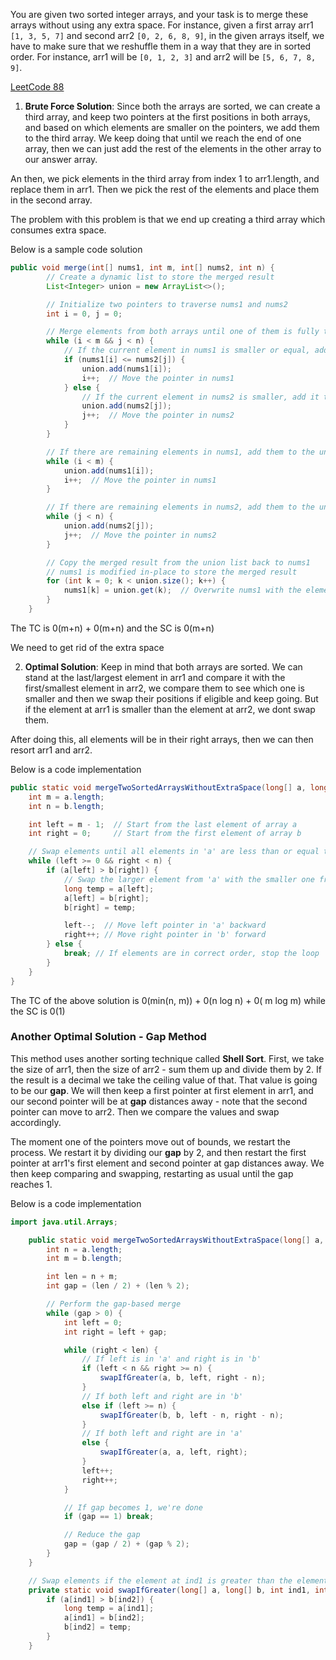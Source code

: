 You are given two sorted integer arrays, and your task is to merge these arrays without using any extra space. For instance, given a first array arr1 `[1, 3, 5, 7]` and second arr2 `[0, 2, 6, 8, 9]`, in the given arrays itself, we have to make sure that we reshuffle them in a way that they are in sorted order. For instance, arr1 will be `[0, 1, 2, 3]` and arr2 will be `[5, 6, 7, 8, 9]`.

[LeetCode 88](https://leetcode.com/problems/merge-sorted-array/description/)

1. **Brute Force Solution**: Since both the arrays are sorted, we can create a third array, and keep two pointers at the first positions in both arrays, and based on which elements are smaller on the pointers, we add them to the third array. We keep doing that until we reach the end of one array, then we can just add the rest of the elements in the other array to our answer array.

An then, we pick elements in the third array from index 1 to arr1.length, and replace them in arr1. Then we pick the rest of the elements and place them in the second array.

The problem with this problem is that we end up creating a third array which consumes extra space.

Below is a sample code solution

```java
public void merge(int[] nums1, int m, int[] nums2, int n) {
        // Create a dynamic list to store the merged result
        List<Integer> union = new ArrayList<>();

        // Initialize two pointers to traverse nums1 and nums2
        int i = 0, j = 0;

        // Merge elements from both arrays until one of them is fully traversed
        while (i < m && j < n) {
            // If the current element in nums1 is smaller or equal, add it to the union
            if (nums1[i] <= nums2[j]) {
                union.add(nums1[i]);
                i++;  // Move the pointer in nums1
            } else {
                // If the current element in nums2 is smaller, add it to the union
                union.add(nums2[j]);
                j++;  // Move the pointer in nums2
            }
        }

        // If there are remaining elements in nums1, add them to the union
        while (i < m) {
            union.add(nums1[i]);
            i++;  // Move the pointer in nums1
        }

        // If there are remaining elements in nums2, add them to the union
        while (j < n) {
            union.add(nums2[j]);
            j++;  // Move the pointer in nums2
        }

        // Copy the merged result from the union list back to nums1
        // nums1 is modified in-place to store the merged result
        for (int k = 0; k < union.size(); k++) {
            nums1[k] = union.get(k);  // Overwrite nums1 with the elements from union
        }
    }
```

The TC is 0(m+n) + 0(m+n) and the SC is 0(m+n)

We need to get rid of the extra space

2. **Optimal Solution**: Keep in mind that both arrays are sorted. We can stand at the last/largest element in arr1 and compare it with the first/smallest element in arr2, we compare them to see which one is smaller and then we swap their positions if eligible and keep going. But if the element at arr1 is smaller than the element at arr2, we dont swap them.

After doing this, all elements will be in their right arrays, then we can then resort arr1 and arr2.

Below is a code implementation

```java
public static void mergeTwoSortedArraysWithoutExtraSpace(long[] a, long[] b) {
    int m = a.length;
    int n = b.length;

    int left = m - 1;  // Start from the last element of array a
    int right = 0;     // Start from the first element of array b

    // Swap elements until all elements in 'a' are less than or equal to 'b'
    while (left >= 0 && right < n) {
        if (a[left] > b[right]) {
            // Swap the larger element from 'a' with the smaller one from 'b'
            long temp = a[left];
            a[left] = b[right];
            b[right] = temp;

            left--;  // Move left pointer in 'a' backward
            right++; // Move right pointer in 'b' forward
        } else {
            break; // If elements are in correct order, stop the loop
        }
    }
}
```

The TC of the above solution is 0(min(n, m)) + 0(n log n) + 0( m log m) while the SC is 0(1)

### Another Optimal Solution - Gap Method

This method uses another sorting technique called **Shell Sort**. First, we take the size of arr1, then the size of arr2 - sum them up and divide them by 2. If the result is a decimal we take the ceiling value of that. That value is going to be our **gap**. We will then keep a first pointer at first element in arr1, and our second pointer will be at **gap** distances away - note that the second pointer can move to arr2. Then we compare the values and swap accordingly.

The moment one of the pointers move out of bounds, we restart the process. We restart it by dividing our **gap** by 2, and then restart the first pointer at arr1's first element and second pointer at gap distances away. We then keep comparing and swapping, restarting as usual until the gap reaches 1.

Below is a code implementation

```java
import java.util.Arrays;

    public static void mergeTwoSortedArraysWithoutExtraSpace(long[] a, long[] b) {
        int n = a.length;
        int m = b.length;

        int len = n + m;
        int gap = (len / 2) + (len % 2);

        // Perform the gap-based merge
        while (gap > 0) {
            int left = 0;
            int right = left + gap;

            while (right < len) {
                // If left is in 'a' and right is in 'b'
                if (left < n && right >= n) {
                    swapIfGreater(a, b, left, right - n);
                }
                // If both left and right are in 'b'
                else if (left >= n) {
                    swapIfGreater(b, b, left - n, right - n);
                }
                // If both left and right are in 'a'
                else {
                    swapIfGreater(a, a, left, right);
                }
                left++;
                right++;
            }

            // If gap becomes 1, we're done
            if (gap == 1) break;

            // Reduce the gap
            gap = (gap / 2) + (gap % 2);
        }
    }

    // Swap elements if the element at ind1 is greater than the element at ind2
    private static void swapIfGreater(long[] a, long[] b, int ind1, int ind2) {
        if (a[ind1] > b[ind2]) {
            long temp = a[ind1];
            a[ind1] = b[ind2];
            b[ind2] = temp;
        }
    }
```
